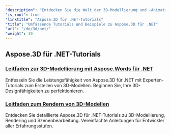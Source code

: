 ```yaml
---
"description": "Entdecken Sie die Welt der 3D-Modellierung und -Animation mit Aspose.3D für .NET-Tutorials. Verbessern Sie Ihre Projekte mühelos – vom Rendering bis zur linearen Extrusion."
"is_root": true
"linktitle": "Aspose.3D für .NET-Tutorials"
"title": "Umfassende Tutorials und Beispiele zu Aspose.3D für .NET"
"url": "/de/3d/net/"
"weight": 10
---
```


## Aspose.3D für .NET-Tutorials
### [Leitfaden zur 3D-Modellierung mit Aspose.Words für .NET](./guide-to-3d-modeling/)
Entfesseln Sie die Leistungsfähigkeit von Aspose.3D für .NET mit Experten-Tutorials zum Erstellen von 3D-Modellen. Beginnen Sie, Ihre 3D-Designfähigkeiten zu perfektionieren.
### [Leitfaden zum Rendern von 3D-Modellen](./guide-to-rendering/)
Entdecken Sie detaillierte Aspose.3D für .NET-Tutorials zu 3D-Modellierung, Rendering und Szenenbearbeitung. Vereinfachte Anleitungen für Entwickler aller Erfahrungsstufen.
